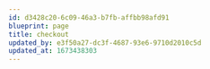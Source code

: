 ```yaml
---
id: d3428c20-6c09-46a3-b7fb-affbb98afd91
blueprint: page
title: checkout
updated_by: e3f50a27-dc3f-4687-93e6-9710d2010c5d
updated_at: 1673438303
---
```

